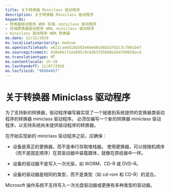 ```yaml
---
title: 关于转换器 Miniclass 驱动程序
description: 关于转换器 Miniclass 驱动程序
keywords:
- 转换器驱动程序 WDK 存储，miniclass 驱动程序
- 存储更换器驱动程序 WDK、miniclass 驱动程序
- miniclass 驱动程序 WDK 转换器
ms.date: 12/15/2019
ms.localizationpriority: medium
ms.openlocfilehash: e621caebd18d383e6be68a56b33fd2c3c7b01b47
ms.sourcegitcommit: 418e6617e2a695c9cb4b37b5b60e264760858acd
ms.translationtype: MT
ms.contentlocale: zh-CN
ms.lasthandoff: 12/07/2020
ms.locfileid: "96804457"
---
```

# <a name="about-changer-miniclass-drivers"></a>关于转换器 Miniclass 驱动程序

为了支持新的转换器，驱动程序编写器实现了一个链接到系统提供的变换器类驱动程序的转换器 miniclass 驱动程序。 必须仅编写一个新的转换器 miniclass 驱动程序，以支持系统尚未提供驱动程序的转换器。

在开始实现新的 miniclass 驱动程序之前，应确保：

- 设备是真正的更换器，而不是串行存取堆栈器。 使用更换器，可以按随机顺序（而不是固定顺序）在其驱动器中装载媒体，就像在原纸器中一样。

- 设备的驱动器不是写入一次光驱，如 WORM、CD-R 或 DVD-R。

- 设备的驱动器是相同的类型，而不是类型（如 cd-rom 和 CD-R）的混合。

Microsoft 操作系统不支持写入一次光盘驱动器或更换有多种类型的驱动器。
